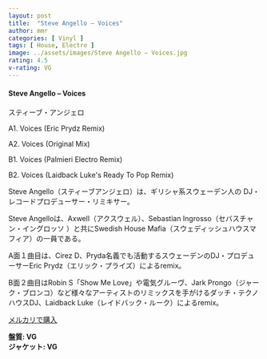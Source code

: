 ```yaml
---
layout: post
title:  "Steve Angello – Voices"
author: mmr
categories: [ Vinyl ]
tags: [ House, Electro ]
image: ../assets/images/Steve Angello – Voices.jpg
rating: 4.5
v-rating: VG
---
```


#### Steve Angello – Voices

スティーブ・アンジェロ

A1. Voices (Eric Prydz Remix)

A2. Voices (Original Mix)

B1. Voices (Palmieri Electro Remix)

B2. Voices (Laidback Luke's Ready To Pop Remix)

Steve Angello（スティーブアンジェロ）は、ギリシャ系スウェーデン人の DJ・レコードプロデューサー・リミキサー。

Steve Angelloは、Axwell（アクスウェル）、Sebastian Ingrosso（セバスチャン・イングロッソ ）と共にSwedish House Mafia（スウェディッシュハウスマフィア）の一員である。

A面１曲目は、Cirez D、Pryda名義でも活動するスウェーデンのDJ・プロデューサーEric Prydz（エリック・プライズ）によるremix。

B面２曲目はRobin S「Show Me Love」や電気グルーヴ、Jark Prongo（ジャーク・ブロンコ）など様々なアーティストのリミックスを手がけるダッチ・テクノハウスDJ、Laidback Luke（レイドバック・ルーク）によるremix。


[メルカリで購入](https://jp.mercari.com/item/m98157842999?afid=6142608987)


<div class="mt-4 mb-4 d-flex align-items-center">
<strong class="mr-1">盤質: VG</strong>
</div>
<div class="mt-4 mb-4 d-flex align-items-center">
<strong class="mr-1">ジャケット: VG</strong>
</div>